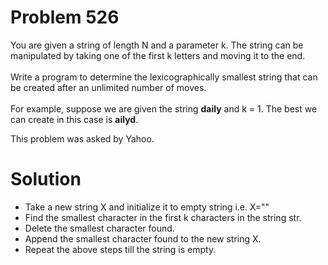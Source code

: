# Problem 526

You are given a string of length N and a parameter k. The string can be manipulated by taking one of the first k letters and moving it to the end.
<br/>
<br/>
Write a program to determine the lexicographically smallest string that can be created after an unlimited number of moves.
<br/>
<br/>
For example, suppose we are given the string **daily** and k = 1. The best we can create in this case is **ailyd**.

This problem was asked by Yahoo.

# Solution

- Take a new string X and initialize it to empty string i.e. X=""
- Find the smallest character in the first k characters in the string str.
- Delete the smallest character found.
- Append the smallest character found to the new string X.
- Repeat the above steps till the string is empty.
